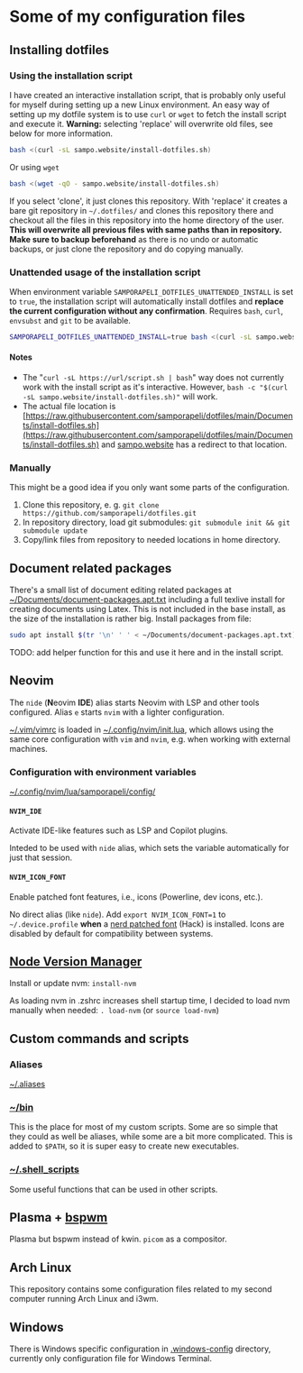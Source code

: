 # Some of my configuration files

## Installing dotfiles
### Using the installation script
I have created an interactive installation script, that is probably only useful for myself during setting up a new Linux environment. An easy way of setting up my dotfile system is to use `curl` or `wget` to fetch the install script and execute it. **Warning:** selecting 'replace' will overwrite old files, see below for more information.
```bash
bash <(curl -sL sampo.website/install-dotfiles.sh)
```
Or using `wget`
```bash
bash <(wget -qO - sampo.website/install-dotfiles.sh)
```
If you select 'clone', it just clones this repository. With 'replace' it creates a bare git repository in `~/.dotfiles/` and clones this repository there and checkout all the files in this repository into the home directory of the user. **This will overwrite all previous files with same paths than in repository. Make sure to backup beforehand** as there is no undo or automatic backups, or just clone the repository and do copying manually.

### Unattended usage of the installation script
When environment variable `SAMPORAPELI_DOTFILES_UNATTENDED_INSTALL` is set to `true`, the installation script will automatically install dotfiles and **replace the current configuration without any confirmation**.
Requires `bash`, `curl`, `envsubst` and `git` to be available.

```bash
SAMPORAPELI_DOTFILES_UNATTENDED_INSTALL=true bash <(curl -sL sampo.website/install-dotfiles.sh)
```

#### Notes
* The "`curl -sL https://url/script.sh | bash`" way does not currently work with the install script as it's interactive. However, `bash -c "$(curl -sL sampo.website/install-dotfiles.sh)"` will work.
* The actual file location is [https://raw.githubusercontent.com/samporapeli/dotfiles/main/Documents/install-dotfiles.sh](https://raw.githubusercontent.com/samporapeli/dotfiles/main/Documents/install-dotfiles.sh) and [sampo.website](https://sampo.website) has a redirect to that location.

### Manually
This might be a good idea if you only want some parts of the configuration.
1. Clone this repository, e. g. `git clone https://github.com/samporapeli/dotfiles.git`
2. In repository directory, load git submodules: `git submodule init && git submodule update`
3. Copy/link files from repository to needed locations in home directory.

## Document related packages
There's a small list of document editing related packages at
[~/Documents/document-packages.apt.txt](./Documents/document-packages.apt.txt)
including a full texlive install for creating documents using Latex.
This is not included in the base install, as the size of the installation is rather big.
Install packages from file:
```zsh
sudo apt install $(tr '\n' ' ' < ~/Documents/document-packages.apt.txt)
```
TODO: add helper function for this and use it here and in the install script.

## Neovim
The `nide` (**N**eovim **IDE**) alias starts Neovim with LSP and other tools configured.
Alias `e` starts `nvim` with a lighter configuration.

[~/.vim/vimrc](./vim/vimrc) is loaded in [~/.config/nvim/init.lua](./.config/nvim/init.lua), which allows using the same core configuration with `vim` and `nvim`, e.g. when working with external machines.

### Configuration with environment variables

[~/.config/nvim/lua/samporapeli/config/](./.config/nvim/lua/samporapeli/config/)

#### `NVIM_IDE`
Activate IDE-like features such as LSP and Copilot plugins.

Inteded to be used with `nide` alias, which sets the variable automatically for just that session.

#### `NVIM_ICON_FONT`
Enable patched font features, i.e., icons (Powerline, dev icons, etc.).

No direct alias (like `nide`). Add `export NVIM_ICON_FONT=1` to `~/.device.profile` **when** a [nerd patched font](https://www.nerdfonts.com/font-downloads) (Hack) is installed. Icons are disabled by default for compatibility between systems.

## [Node Version Manager](https://github.com/nvm-sh/nvm)
Install or update nvm: `install-nvm`

As loading nvm in .zshrc increases shell startup time, I decided to load nvm manually when needed: `. load-nvm` (or `source load-nvm`)

## Custom commands and scripts
### Aliases
[~/.aliases](./.aliases)
### [~/bin](./bin/)
This is the place for most of my custom scripts. Some are so simple that they could as well be aliases, while some are a bit more complicated. This is added to `$PATH`, so it is super easy to create new executables.
### [~/.shell_scripts](./.shell_scripts)
Some useful functions that can be used in other scripts.

## Plasma + [bspwm](https://github.com/baskerville/bspwm)
Plasma but bspwm instead of kwin. `picom` as a compositor.

## Arch Linux
This repository contains some configuration files related to my second computer running Arch Linux and i3wm.

## Windows
There is Windows specific configuration in [.windows-config](./.windows-config/) directory, currently only configuration file for Windows Terminal.
